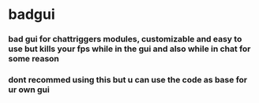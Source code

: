 # badgui
### bad gui for chattriggers modules, customizable and easy to use but kills your fps while in the gui and also while in chat for some reason
### dont recommed using this but u can use the code as base for ur own gui
